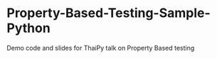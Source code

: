 # Property-Based-Testing-Sample-Python
Demo code and slides for ThaiPy talk on Property Based testing
